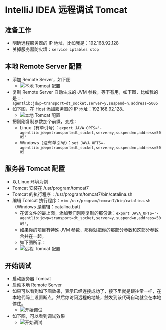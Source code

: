 # IntelliJ IDEA 远程调试 Tomcat

## 准备工作

- 明确远程服务器的 IP 地址，比如我是：192.168.92.128
- 关掉服务器防火墙：`service iptables stop`

## 本地 Remote Server 配置

- 添加 Remote Server，如下图
	- ![本地 Tomcat 配置](images/remote-debugging-1.jpg)
- 复制 Remote Server 自动生成的 JVM 参数，等下有用，如下图，比如我的是：`-agentlib:jdwp=transport=dt_socket,server=y,suspend=n,address=5005`
- 如下图，在 Host 添加服务器的 IP 地址：192.168.92.128。
	- ![本地 Tomcat 配置](images/remote-debugging-2.jpg)
- 把刚刚复制参数加个前缀，变成：
	- Linux（有单引号）：`export JAVA_OPTS='-agentlib:jdwp=transport=dt_socket,server=y,suspend=n,address=5005'`
	- Windows（没有单引号）：`set JAVA_OPTS=-agentlib:jdwp=transport=dt_socket,server=y,suspend=n,address=5005`


## 服务器 Tomcat 配置

- 以 Linux 环境为例
- Tomcat 安装在 /usr/program/tomcat7
- Tomcat 的执行程序：/usr/program/tomcat7/bin/catalina.sh
- 编辑 Tomcat 执行程序：`vim /usr/program/tomcat7/bin/catalina.sh`（Windows 是编辑：catalina.bat）
	- 在该文件的最上面，添加我们刚刚复制的那句话：`export JAVA_OPTS='-agentlib:jdwp=transport=dt_socket,server=y,suspend=n,address=5005'`。
	- 如果你的项目有特殊 JVM 参数，那你就把你的那部分参数和这部分参数合并在一起。
	- 如下图所示：
	- ![远程 Tomcat 配置](images/remote-debugging-3.jpg)


## 开始调试

- 启动服务器 Tomcat
- 启动本地 Remote Server
- 如果可以看到如下图效果，表示已经连接成功了，接下里就是跟往常一样，在本地代码上设置断点，然后你访问远程的地址，触发到该代码自动就会在本地停住。
	- ![开始调试](images/remote-debugging-4.jpg)
- 如下图，可以看到调试效果
	- ![开始调试](images/remote-debugging-5.jpg)
